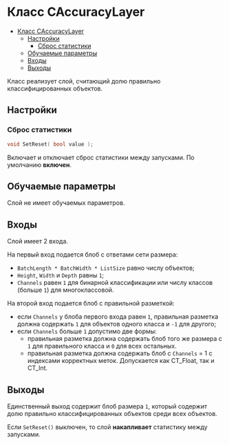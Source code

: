 # Класс CAccuracyLayer

<!-- TOC -->

- [Класс CAccuracyLayer](#класс-caccuracylayer)
  - [Настройки](#настройки)
    - [Сброс статистики](#сброс-статистики)
  - [Обучаемые параметры](#обучаемые-параметры)
  - [Входы](#входы)
  - [Выходы](#выходы)

<!-- /TOC -->

Класс реализует слой, считающий долю правильно классифицированных объектов.

## Настройки

### Сброс статистики

```c++
void SetReset( bool value );
```

Включает и отключает сброс статистики между запусками. По умолчанию **включен**.

## Обучаемые параметры

Слой не имеет обучаемых параметров.

## Входы

Слой имеет 2 входа.

На первый вход подается блоб с ответами сети размера:

- `BatchLength * BatchWidth * ListSize` равно числу объектов;
- `Height`, `Width` и `Depth` равны `1`;
- `Channels` равен `1` для бинарной классификации или числу классов (больше `1`) для многоклассовой.

На второй вход подается блоб с правильной разметкой:
- если `Channels` у блоба первого входа равен `1`, правильная разметка должна содержать `1` для объектов одного класса и `-1` для другого;
- если `Channels` больше `1` допустимо две формы:
  - правильная разметка должна содержать блоб того же размера с `1` для правильного класса и `0` для всех остальных.
  - правильная разметка должна содержать блоб с `Channels` = 1 с индексами корректных меток. Допускается как CT_Float, так и CT_Int.

## Выходы

Единственный выход содержит блоб размера `1`, который содержит долю правильно классифицированных объектов среди всех объектов.

Если `SetReset()` выключен, то слой **накапливает** статистику между запусками.
